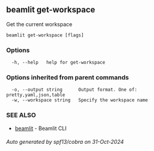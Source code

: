 ## beamlit get-workspace

Get the current workspace

```
beamlit get-workspace [flags]
```

### Options

```
  -h, --help   help for get-workspace
```

### Options inherited from parent commands

```
  -o, --output string      Output format. One of: pretty,yaml,json,table
  -w, --workspace string   Specify the workspace name
```

### SEE ALSO

* [beamlit](beamlit.md)	 - Beamlit CLI

###### Auto generated by spf13/cobra on 31-Oct-2024
